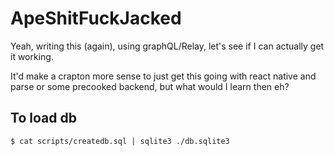 # ApeShitFuckJacked

Yeah, writing this (again), using graphQL/Relay, let's see if I can actually get it working. 

It'd make a crapton more sense to just get this going with react native and parse or some precooked backend, but what would I learn then eh?

## To load db

```
$ cat scripts/createdb.sql | sqlite3 ./db.sqlite3
```
